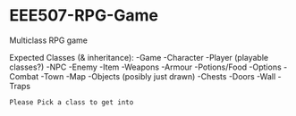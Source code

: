 # EEE507-RPG-Game
Multiclass RPG game 

Expected Classes (& inheritance):
  -Game
  -Character
    -Player (playable classes?)
    -NPC
    -Enemy
  -Item
    -Weapons
    -Armour
    -Potions/Food 
  -Options
    -Combat
    -Town
  -Map
  -Objects (posibly just drawn)
    -Chests
    -Doors
    -Wall
    -Traps
    
    Please Pick a class to get into
    
